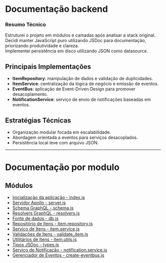 # Documentação backend

### Resumo Técnico

Estruturei o projeto em módulos e camadas após analisar a stack original.  
Decidi manter JavaScript puro utilizando JSDoc para documentação, priorizando produtividade e clareza.  
Implementei persistência em disco utilizando JSON como datasource.

## Principais Implementações

- **ItemRepository**: manipulação de dados e validação de duplicidades.
- **ItemService**: centralização da lógica de negócio e emissão de eventos.
- **EventBus**: aplicação de Event-Driven Design para promover desacoplamento.
- **NotificationService**: serviço de envio de notificações baseadas em eventos.

## Estratégias Técnicas

- Organização modular focada em escalabilidade.
- Abordagem orientada a eventos para serviços desacoplados.
- Persistência local leve com arquivo JSON.

---


# Documentação por modulo

## Módulos

- [Inicialização da aplicação - index.js](./backend/src/index.md)
- [Servidor Apollo - server.js](./backend/src/modules/graphql/server.md)
- [Schema GraphQL - schema.js](./backend/src/modules/graphql/schema.md)
- [Resolvers GraphQL - resolvers.js](./backend/src/modules/graphql/resolvers.md)
- [Fonte de dados - db.js](./backend/src/modules/item/infra/db/db.md)
- [Repositório de Itens - item.repository.js](./backend/src/modules/item/infra/repositories/item.repository.md)
- [Serviço de Itens - item.service.js](./backend/src/modules/item/application/services/item.service.md)
- [Validações de Itens - validate_item.js](./backend/src/modules/item/domain/validate_item.md)
- [Utilitários de Itens - item.utils.js](./backend/src/modules/item/application/utils/item.utils.md)
- [Tipos JSDoc - types.js](./backend/src/modules/shared/types.md)
- [Serviço de Notificação - notification.service.js](./backend/src/modules/shared/application/services/notification-service.md)
- [Gerenciador de Eventos - create-eventbus.js](./backend/src/modules/shared/application/events/create-eventbus.md)